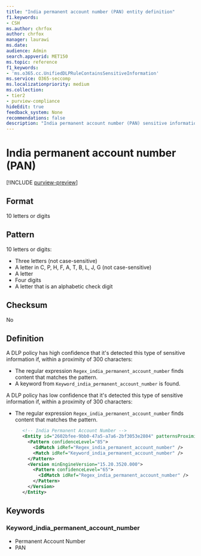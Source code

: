 ```yaml
---
title: "India permanent account number (PAN) entity definition"
f1.keywords:
- CSH
ms.author: chrfox
author: chrfox
manager: laurawi
ms.date:
audience: Admin
search.appverid: MET150
ms.topic: reference
f1_keywords:
- 'ms.o365.cc.UnifiedDLPRuleContainsSensitiveInformation'
ms.service: O365-seccomp
ms.localizationpriority: medium
ms.collection:
- tier2
- purview-compliance
hideEdit: true
feedback_system: None
recommendations: false
description: "India permanent account number (PAN) sensitive information type entity definition."
---
```


# India permanent account number (PAN)

[!INCLUDE [purview-preview](../includes/purview-preview.md)]

## Format

10 letters or digits

## Pattern

10 letters or digits:

- Three letters (not case-sensitive)
- A letter in C, P, H, F, A, T, B, L, J, G (not case-sensitive)
- A letter
- Four digits
- A letter that is an alphabetic check digit

## Checksum

No

## Definition

A DLP policy has high confidence that it's detected this type of sensitive information if, within a proximity of 300 characters:

- The regular expression `Regex_india_permanent_account_number` finds content that matches the pattern.
- A keyword from `Keyword_india_permanent_account_number` is found.

A DLP policy has low confidence that it's detected this type of sensitive information if, within a proximity of 300 characters:

- The regular expression `Regex_india_permanent_account_number` finds content that matches the pattern.

```xml
      <!-- India Permanent Account Number -->
      <Entity id="2602bfee-9bb0-47a5-a7a6-2bf3053e2804" patternsProximity="300" recommendedConfidence="85">
        <Pattern confidenceLevel="85">
          <IdMatch idRef="Regex_india_permanent_account_number" />
          <Match idRef="Keyword_india_permanent_account_number" />
        </Pattern>
        <Version minEngineVersion="15.20.3520.000">
          <Pattern confidenceLevel="65">
            <IdMatch idRef="Regex_india_permanent_account_number" />
          </Pattern>
        </Version>
      </Entity>
```

## Keywords

### Keyword_india_permanent_account_number

- Permanent Account Number
- PAN
